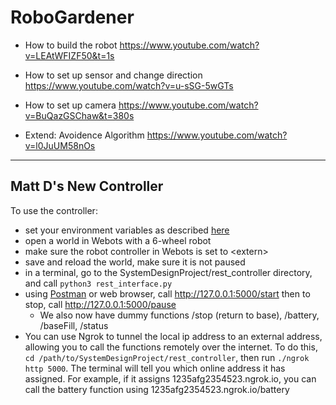 # RoboGardener

- How to build the robot
https://www.youtube.com/watch?v=LEAtWFIZF50&t=1s

- How to set up sensor and change direction
https://www.youtube.com/watch?v=u-sSG-5wGTs

- How to set up camera
https://www.youtube.com/watch?v=BuQazGSChaw&t=380s

- Extend: Avoidence Algorithm
https://www.youtube.com/watch?v=l0JuUM58nOs

***

## Matt D's New Controller
To use the controller:
  - set your environment variables as described [here](https://cyberbotics.com/doc/guide/running-extern-robot-controllers?tab-language=python#environment-variables)
  - open a world in Webots with a 6-wheel robot
  - make sure the robot controller in Webots is set to \<extern\>
  - save and reload the world, make sure it is not paused
  - in a terminal, go to the SystemDesignProject/rest_controller directory, and call `python3 rest_interface.py`
  - using [Postman](https://www.postman.com/downloads/) or web browser, call http://127.0.0.1:5000/start then to stop, call http://127.0.0.1:5000/pause
    -  We also now have dummy functions /stop (return to base), /battery, /baseFill, /status
  - You can use Ngrok to tunnel the local ip address to an external address, allowing you to call the functions remotely over the internet. To do this, `cd /path/to/SystemDesignProject/rest_controller`, then run `./ngrok http 5000`. The terminal will tell you which online address it has assigned. For example, if it assigns 1235afg2354523.ngrok.io, you can call the battery function using 1235afg2354523.ngrok.io/battery
